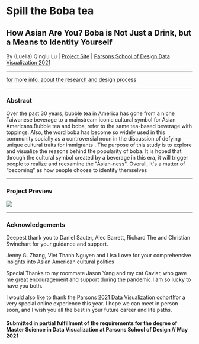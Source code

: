 # Spill the Boba tea
## How Asian Are You? Boba is Not Just a Drink, but a Means to Identity Yourself

By (Luella) Qinglu Lu | [Project Site](https://tongtongluu.github.io/thesis) | [Parsons School of Design Data Visualization 2021](https://parsons.nyc/thesis-2021/) 

---
 
 [for more info. about the research and design process](https://github.com/tongtongluu/bubbleTea-DataVis-Thesis/blob/main/readme.md)

---

### Abstract

Over the past 30 years, bubble tea in America has gone from a niche Taiwanese beverage to a mainstream iconic cultural symbol for Asian Americans.Bubble tea and boba, refer to the same tea-based beverage with toppings. Also, the word boba has become so widely used in this community socially as a controversial noun in the discussion of  defying unique cultural traits for immigrants . The purpose of this study is to explore and visualize the reasons behind the popularity of boba. It is hoped that through the cultural symbol created by a beverage in this era, it will trigger people to realize and reexamine the "Asian-ness". Overall, It's a matter of “becoming”  as  how people choose to identify themselves

---

### Project Preview
![](https://github.com/tongtongluu/bubbleTea-DataVis-Thesis/blob/main/preview.png)

---

### Acknowledgements

Deepest thank you to Daniel Sauter, Alec Barrett, Richard The and Christian Swinehart for your guidance and support.

Jenny G. Zhang, Viet Thanh Nguyen and Lisa Lowe for your comprehensive insights into Asian American cultural politics

Special Thanks to my roommate Jason Yang and my cat Caviar, who gave me great encouragement and support during the pandemic.I am so lucky to have you both.

I would also like to thank the [Parsons 2021 Data Visualization cohort](https://parsons.nyc/thesis-2021/)!for a very special online experience this year. I hope we can meet in person soon, and I wish you all the best in your future career and life paths.



#### Submitted in partial fulfillment of the requirements for the degree of Master Science in Data Visualization at Parsons School of Design // May 2021